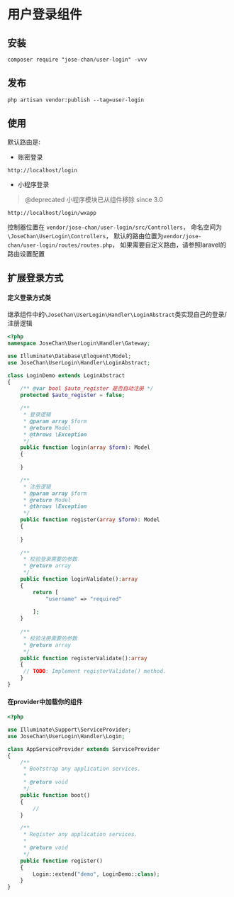 # 用户登录组件

## 安装

````ssh
composer require "jose-chan/user-login" -vvv
````

## 发布

````ssh
php artisan vendor:publish --tag=user-login
````

## 使用

默认路由是:
- 账密登录

``http://localhost/login``

- 小程序登录

> @deprecated 小程序模块已从组件移除 since 3.0

`http://localhost/login/wxapp`

控制器位置在 `vendor/jose-chan/user-login/src/Controllers`，
命名空间为 `\JoseChan\UserLogin\Controllers`，
默认的路由位置为`vendor/jose-chan/user-login/routes/routes.php`，
如果需要自定义路由，请参照laravel的路由设置配置

## 扩展登录方式

#### 定义登录方式类

继承组件中的`\JoseChan\UserLogin\Handler\LoginAbstract`类实现自己的登录/注册逻辑

````php
<?php 
namespace JoseChan\UserLogin\Handler\Gateway;

use Illuminate\Database\Eloquent\Model;
use JoseChan\UserLogin\Handler\LoginAbstract;

class LoginDemo extends LoginAbstract
{
    /** @var bool $auto_register 是否自动注册 */
    protected $auto_register = false;

    /**
     * 登录逻辑
     * @param array $form
     * @return Model
     * @throws \Exception
     */
    public function login(array $form): Model
    {
        
    }

    /**
     * 注册逻辑
     * @param array $form
     * @return Model
     * @throws \Exception
     */
    public function register(array $form): Model
    {
        
    }
    
    /**
     * 校验登录需要的参数
     * @return array
     */
    public function loginValidate():array 
    {
        return [
            "username" => "required"
           
        ];
    }
    
    /**
     * 校验注册需要的参数
     * @return array
     */
    public function registerValidate():array 
    {
     // TODO: Implement registerValidate() method.
    }
}

````

#### 在provider中加载你的组件

````php
<?php

use Illuminate\Support\ServiceProvider;
use JoseChan\UserLogin\Handler\Login;

class AppServiceProvider extends ServiceProvider
{
    /**
     * Bootstrap any application services.
     *
     * @return void
     */
    public function boot()
    {
        //
    }

    /**
     * Register any application services.
     *
     * @return void
     */
    public function register()
    {
        Login::extend("demo", LoginDemo::class);
    }
}

````
